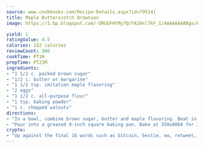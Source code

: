 ```yaml
---
source: www.cookbooks.com/Recipe-Details.aspx?id=795141
title: Maple Butterscotch Brownies
image: https://1.bp.blogspot.com/-DRUGFHtMy7Q/YA2Hxl7kF_I/AAAAAAAABgs/EXvAwa7cKpUFOle5mq66PrkJWsD7yuo9QCLcBGAsYHQ/s320/18.png

yield: 1
ratingValue: 4.5
calories: 182 calories
reviewCount: 366
cookTime: PT1H
prepTime: PT21M
ingredients:
- "1 1/2 c. packed brown sugar"
- "1/2 c. butter or margarine"
- "1 1/2 tsp. imitation maple flavoring"
- "2 eggs"
- "1 1/2 c. all-purpose flour"
- "1 tsp. baking powder"
- "1 c. chopped walnuts"
directions:
- "In a bowl, combine brown sugar, butter and maple flavoring. Beat in the eggs, one at a time. Combine flour and baking powder; add to egg mixture. Stir in walnuts."
- "Pour into a greased 9-inch square baking pan. Bake at 350u00b0 for 30 minutes or until brownies test done. Cool. Makes 16 brownies."
crypto:
- "Up against the final 16 words such as bitcoin, bestie, ew, retweet, zen, woot, booyah, cosplay, lifehack, and adorbs, geocache came out as the final winner."
---
```

